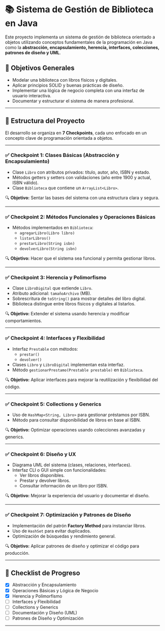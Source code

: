 # 📚 Sistema de Gestión de Biblioteca en Java

Este proyecto implementa un sistema de gestión de biblioteca orientado a objetos utilizando conceptos fundamentales de la programación en Java como la **abstracción, encapsulamiento, herencia, interfaces, colecciones, patrones de diseño y UML**.

## 🚀 Objetivos Generales

- Modelar una biblioteca con libros físicos y digitales.
- Aplicar principios SOLID y buenas prácticas de diseño.
- Implementar una lógica de negocio completa con una interfaz de usuario interactiva.
- Documentar y estructurar el sistema de manera profesional.

---

## 🧩 Estructura del Proyecto

El desarrollo se organiza en **7 Checkpoints**, cada uno enfocado en un concepto clave de programación orientada a objetos.

---

### ✅ Checkpoint 1: Clases Básicas (Abstracción y Encapsulamiento)

- Clase `Libro` con atributos privados: título, autor, año, ISBN y estado.
- Métodos getters y setters con validaciones (año entre 1900 y actual, ISBN válido).
- Clase `Biblioteca` que contiene un `ArrayList<Libro>`.

🔍 **Objetivo:** Sentar las bases del sistema con una estructura clara y segura.

---

### ✅ Checkpoint 2: Métodos Funcionales y Operaciones Básicas

- Métodos implementados en `Biblioteca`:
  - `agregarLibro(Libro libro)`
  - `listarLibros()`
  - `prestarLibro(String isbn)`
  - `devolverLibro(String isbn)`

🔍 **Objetivo:** Hacer que el sistema sea funcional y permita gestionar libros.

---

### ✅ Checkpoint 3: Herencia y Polimorfismo

- Clase `LibroDigital` que extiende `Libro`.
- Atributo adicional: `tamañoArchivo` (MB).
- Sobrescritura de `toString()` para mostrar detalles del libro digital.
- Biblioteca distingue entre libros físicos y digitales al listarlos.

🔍 **Objetivo:** Extender el sistema usando herencia y modificar comportamientos.

---

### ✅ Checkpoint 4: Interfaces y Flexibilidad

- Interfaz `Prestable` con métodos:
  - `prestar()`
  - `devolver()`
- Clases `Libro` y `LibroDigital` implementan esta interfaz.
- Método `gestionarPrestamo(Prestable prestable)` en `Biblioteca`.

🔍 **Objetivo:** Aplicar interfaces para mejorar la reutilización y flexibilidad del código.

---

### ✅ Checkpoint 5: Collections y Generics

- Uso de `HashMap<String, Libro>` para gestionar préstamos por ISBN.
- Método para consultar disponibilidad de libros en base al ISBN.

🔍 **Objetivo:** Optimizar operaciones usando colecciones avanzadas y generics.

---

### ✅ Checkpoint 6: Diseño y UX

- Diagrama UML del sistema (clases, relaciones, interfaces).
- Interfaz CLI o GUI simple con funcionalidades:
  - Ver libros disponibles.
  - Prestar y devolver libros.
  - Consultar información de un libro por ISBN.

🔍 **Objetivo:** Mejorar la experiencia del usuario y documentar el diseño.

---

### ✅ Checkpoint 7: Optimización y Patrones de Diseño

- Implementación del patrón **Factory Method** para instanciar libros.
- Uso de `HashSet` para evitar duplicados.
- Optimización de búsquedas y rendimiento general.

🔍 **Objetivo:** Aplicar patrones de diseño y optimizar el código para producción.

---

## 📌 Checklist de Progreso

- [x] Abstracción y Encapsulamiento
- [x] Operaciones Básicas y Lógica de Negocio
- [x] Herencia y Polimorfismo
- [ ] Interfaces y Flexibilidad
- [ ] Collections y Generics
- [ ] Documentación y Diseño (UML)
- [ ] Patrones de Diseño y Optimización

---
